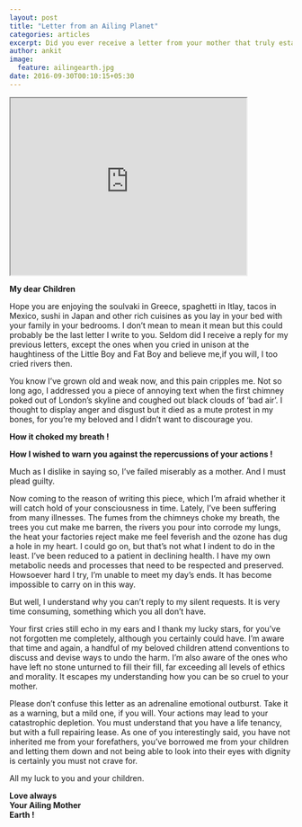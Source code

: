 ```yaml
---
layout: post
title: "Letter from an Ailing Planet"
categories: articles
excerpt: Did you ever receive a letter from your mother that truly establishes that you have abandoned her n the strands of agony whose knots were tied by you? Well yes, you did because it was the letter from our Mother Earth, our creator how is right now in pain.
author: ankit
image: 
  feature: ailingearth.jpg
date: 2016-09-30T00:10:15+05:30
---
```

<iframe width="420" height="315"
src="https://www.youtube.com/embed/90CkXVF-Q8M">
</iframe>

__My dear Children__


Hope you are enjoying the soulvaki in Greece, spaghetti in Itlay, tacos in Mexico, sushi in Japan and other rich cuisines as you lay in your bed with your family in your bedrooms. I don’t mean to mean it mean but this could probably be the last letter I write to you. Seldom did I receive a reply for my previous letters, except the ones when you cried in unison at the haughtiness of the Little Boy and Fat Boy and believe me,if you will, I too cried rivers then.


You know I’ve grown old and weak now, and this pain cripples me. Not so long ago, I addressed you a piece of annoying text when the first chimney poked out of London’s skyline and coughed out black clouds of ‘bad air’. I thought to display anger and disgust but it died as a mute protest in my bones, for you’re my beloved and I didn’t want to discourage you.


__How it choked my breath !__


__How I wished to warn you against the repercussions of your actions !__


Much as I dislike in saying so, I’ve failed miserably as a mother.
And I must plead guilty.




Now coming to the reason of writing this piece, which I’m afraid whether it will catch hold of your consciousness in time. Lately, I’ve been suffering from many illnesses. The fumes from the chimneys choke my breath, the trees you cut make me barren, the rivers you pour into corrode my lungs, the heat your factories reject make me feel feverish and the ozone has dug a hole in my heart. I could go on, but that’s not what I indent to do in the least. I’ve been reduced to a patient in declining health. I have my own metabolic needs and processes that need to be respected and preserved. Howsoever hard I try, I’m unable to meet my day’s ends. It has become impossible to carry on in this way.


But well, I understand why you can’t reply to my silent requests. It is very time consuming, something which you all don’t have. 


Your first cries still echo in my ears and I thank my lucky stars, for you’ve not forgotten me completely, although you certainly could have. I’m aware that time and again, a handful of my beloved children attend conventions to discuss and devise ways to undo the harm. I’m also aware of the ones who have left no stone unturned to fill their fill, far exceeding all levels of ethics and morality. It escapes my understanding how you can be so cruel to your mother.


Please don’t confuse this letter as an adrenaline emotional outburst. Take it as a warning, but a mild one, if you will. Your actions may lead to your catastrophic depletion. You must understand that you have a life tenancy, but with a full repairing lease. As one of you interestingly said, you have not inherited me from your forefathers, you’ve borrowed me from your children and letting them down and not being able to look into their eyes with dignity is certainly you must not crave for.


All my luck to you and your children.


__Love always__<br/>
__Your Ailing Mother__<br/>
__Earth !__